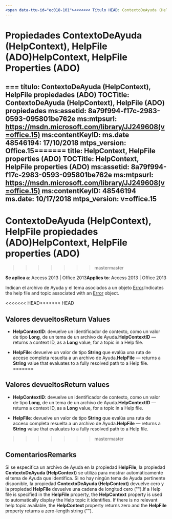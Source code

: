 ```yaml
---
<span data-ttu-id="ec018-101"><<<<<<< Título HEAD: ContextoDeAyuda (HelpContext), las propiedades HelpFile (ADO) TOCTitle: ContextoDeAyuda (HelpContext), las propiedades HelpFile (ADO) ms:assetid: 8a79f994-f17c-2983-0593-095801be762e ms:mtpsurl: https://msdn.microsoft.com/library/JJ249608(v=office.15) ms:contentKeyID: ms.date 48546194: 18/09 / 2015 mtps_version: Office.15</span><span class="sxs-lookup"><span data-stu-id="ec018-101"><<<<<<< HEAD title: HelpContext, HelpFile Properties (ADO) TOCTitle: HelpContext, HelpFile Properties (ADO) ms:assetid: 8a79f994-f17c-2983-0593-095801be762e ms:mtpsurl: https://msdn.microsoft.com/library/JJ249608(v=office.15) ms:contentKeyID: 48546194 ms.date: 09/18/2015 mtps_version: v=office.15</span></span>
---
```


# <a name="helpcontext-helpfile-properties-ado"></a><span data-ttu-id="ec018-102">Propiedades ContextoDeAyuda (HelpContext), HelpFile (ADO)</span><span class="sxs-lookup"><span data-stu-id="ec018-102">HelpContext, HelpFile Properties (ADO)</span></span>

<span data-ttu-id="ec018-103">=== título: ContextoDeAyuda (HelpContext), HelpFile propiedades (ADO) TOCTitle: ContextoDeAyuda (HelpContext), HelpFile (ADO) propiedades ms:assetid: 8a79f994-f17c-2983-0593-095801be762e ms:mtpsurl: https://msdn.microsoft.com/library/JJ249608(v=office.15) ms:contentKeyID: ms.date 48546194: 17/10/2018 mtps_version: Office.15</span><span class="sxs-lookup"><span data-stu-id="ec018-103">======= title: HelpContext, HelpFile properties (ADO) TOCTitle: HelpContext, HelpFile properties (ADO) ms:assetid: 8a79f994-f17c-2983-0593-095801be762e ms:mtpsurl: https://msdn.microsoft.com/library/JJ249608(v=office.15) ms:contentKeyID: 48546194 ms.date: 10/17/2018 mtps_version: v=office.15</span></span>
---

# <a name="helpcontext-helpfile-properties-ado"></a><span data-ttu-id="ec018-104">ContextoDeAyuda (HelpContext), HelpFile propiedades (ADO)</span><span class="sxs-lookup"><span data-stu-id="ec018-104">HelpContext, HelpFile properties (ADO)</span></span>
>>>>>>> <span data-ttu-id="ec018-105">master</span><span class="sxs-lookup"><span data-stu-id="ec018-105">master</span></span>

<span data-ttu-id="ec018-106">**Se aplica a**: Access 2013 | Office 2013</span><span class="sxs-lookup"><span data-stu-id="ec018-106">**Applies to**: Access 2013 | Office 2013</span></span>

<span data-ttu-id="ec018-107">Indican el archivo de Ayuda y el tema asociados a un objeto [Error](error-object-ado.md).</span><span class="sxs-lookup"><span data-stu-id="ec018-107">Indicates the help file and topic associated with an [Error](error-object-ado.md) object.</span></span>

<span data-ttu-id="ec018-108"><<<<<<< HEAD</span><span class="sxs-lookup"><span data-stu-id="ec018-108"><<<<<<< HEAD</span></span>
## <a name="return-values"></a><span data-ttu-id="ec018-109">Valores devueltos</span><span class="sxs-lookup"><span data-stu-id="ec018-109">Return Values</span></span>

  - <span data-ttu-id="ec018-110">**HelpContextID**: devuelve un identificador de contexto, como un valor de tipo **Long**, de un tema de un archivo de Ayuda.</span><span class="sxs-lookup"><span data-stu-id="ec018-110">**HelpContextID** — returns a context ID, as a **Long** value, for a topic in a Help file.</span></span>

  - <span data-ttu-id="ec018-111">**HelpFile**: devuelve un valor de tipo **String** que evalúa una ruta de acceso completa resuelta a un archivo de Ayuda.</span><span class="sxs-lookup"><span data-stu-id="ec018-111">**HelpFile** — returns a **String** value that evaluates to a fully resolved path to a Help file.</span></span>
=======
## <a name="return-values"></a><span data-ttu-id="ec018-112">Valores devueltos</span><span class="sxs-lookup"><span data-stu-id="ec018-112">Return values</span></span>

- <span data-ttu-id="ec018-113">**HelpContextID**: devuelve un identificador de contexto, como un valor de tipo **Long**, de un tema de un archivo de Ayuda.</span><span class="sxs-lookup"><span data-stu-id="ec018-113">**HelpContextID** — returns a context ID, as a **Long** value, for a topic in a Help file.</span></span>

- <span data-ttu-id="ec018-114">**HelpFile**: devuelve un valor de tipo **String** que evalúa una ruta de acceso completa resuelta a un archivo de Ayuda.</span><span class="sxs-lookup"><span data-stu-id="ec018-114">**HelpFile** — returns a **String** value that evaluates to a fully resolved path to a Help file.</span></span>
>>>>>>> <span data-ttu-id="ec018-115">master</span><span class="sxs-lookup"><span data-stu-id="ec018-115">master</span></span>

## <a name="remarks"></a><span data-ttu-id="ec018-116">Comentarios</span><span class="sxs-lookup"><span data-stu-id="ec018-116">Remarks</span></span>

<span data-ttu-id="ec018-p101">Si se especifica un archivo de Ayuda en la propiedad **HelpFile**, la propiedad **ContextoDeAyuda (HelpContext)** se utiliza para mostrar automáticamente el tema de Ayuda que identifica. Si no hay ningún tema de Ayuda pertinente disponible, la propiedad **ContextoDeAyuda (HelpContext)** devuelve cero y la propiedad **HelpFile** devuelve una cadena de longitud cero ("").</span><span class="sxs-lookup"><span data-stu-id="ec018-p101">If a Help file is specified in the **HelpFile** property, the **HelpContext** property is used to automatically display the Help topic it identifies. If there is no relevant help topic available, the **HelpContext** property returns zero and the **HelpFile** property returns a zero-length string ("").</span></span>

